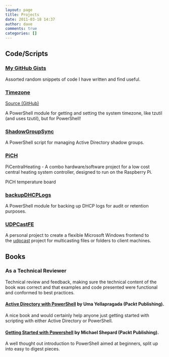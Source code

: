 ```yaml
---
layout: page
title: Projects
date: 2011-03-18 14:37
author: dave
comments: true
categories: []
---
```


## Code/Scripts

### [My GitHub Gists](https://gist.github.com/davegreen)

Assorted random snippets of code I have written and find useful.

### [Timezone](http://tookitaway.co.uk/powershell-timezone-module-psgallery/)

[Source (GitHub)](https://github.com/davegreen/PowerShell/tree/master/Modules/Timezone)

A PowerShell module for getting and setting the system timezone, like tzutil (and uses tzutil), but for PowerShell!

### [ShadowGroupSync](https://github.com/davegreen/shadowGroupSync)

A PowerShell script for managing Active Directory shadow groups.

### [PiCH](https://github.com/davegreen/PiCH.git)

PiCentralHeating - A combo hardware/software project for a low cost central heating system controller, designed to run on the Raspberry Pi.

PiCH temperature board

### [backupDHCPLogs](https://github.com/davegreen/backupDhcpLogs.git)

A PowerShell module for backing up DHCP logs for audit or retention purposes.

### [UDPCastFE](https://github.com/davegreen/udpcastFE.git)

A personal project to create a flexible Microsoft Windows frontend to the [udpcast](http://udpcast.linux.lu) project for multicasting files or folders to client machines.

## Books

### As a Technical Reviewer

Technical review and feedback, making sure the technical content of the book was correct and that examples and code presented were functional and conformed to best practices.

#### [Active Directory with PowerShell](https://www.packtpub.com/networking-and-servers/active-directory-powershell) by Uma Yellapragada (Packt Publishing).

A nice book and would certainly help anyone just getting started with scripting with either Active Directory or PowerShell.</p>

#### [Getting Started with Powershell](https://www.packtpub.com/networking-and-servers/getting-started-powershell) by Michael Shepard (Packt Publishing).

A well thought out introduction to PowerShell aimed at beginners, split up into easy to digest pieces.
